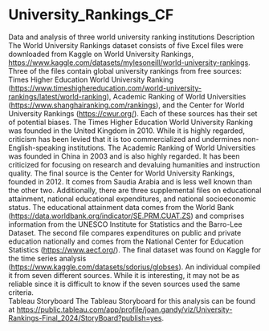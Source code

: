 # University_Rankings_CF
Data and analysis of three world university ranking institutions
Description
The World University Rankings dataset consists of five Excel files were downloaded from Kaggle on World University Rankings, https://www.kaggle.com/datasets/mylesoneill/world-university-rankings. Three of the files contain global university rankings from free sources: Times Higher Education World University Ranking (https://www.timeshighereducation.com/world-university-rankings/latest/world-ranking), Academic Ranking of World Universities (https://www.shanghairanking.com/rankings), and the Center for World University Rankings (https://cwur.org/). Each of these sources has their set of potential biases.
The Times Higher Education World University Ranking was founded in the United Kingdom in 2010. While it is highly regarded, criticism has been levied that it is too commercialized and undermines non-English-speaking institutions.
The Academic Ranking of World Universities was founded in China in 2003 and is also highly regarded. It has been criticized for focusing on research and devaluing humanities and instruction quality.
The final source is the Center for World University Rankings, founded in 2012. It comes from Saudia Arabia and is less well known than the other two.
Additionally, there are three supplemental files on educational attainment, national educational expenditures, and national socioeconomic status. The educational attainment data comes from the World Bank (https://data.worldbank.org/indicator/SE.PRM.CUAT.ZS) and comprises information from the UNESCO Institute for Statistics and the Barro-Lee Dataset. The second file compares expenditures on public and private education nationally and comes from the National Center for Education Statistics (https://www.aecf.org/). The final dataset was found on Kaggle for the time series analysis (https://www.kaggle.com/datasets/sdorius/globses). An individual compiled it from seven different sources. While it is interesting, it may not be as reliable since it is difficult to know if the seven sources used the same criteria.  
Tableau Storyboard
The Tableau Storyboard for this analysis can be found at https://public.tableau.com/app/profile/joan.gandy/viz/University-Rankings-Final_2024/StoryBoard?publish=yes.
